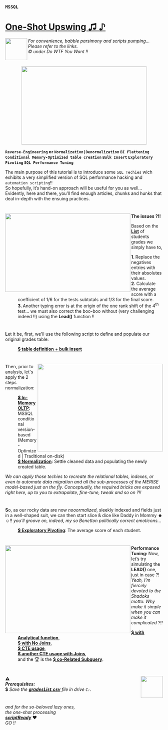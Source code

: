 ### `MSSQL`  
# [One-Shot Upswing ♫ ♪](https://medium.com/@makramjandar/sql-server-one-shot-upswing-148496935cb4)  

<img align="left" width="70" height="70" src="https://i.gyazo.com/5c4540d073c48de2e9dbbbd85f1e9cc7.gif">  

*For convenience, babble parsimony and scripts pumping...*  
*Please refer to the links.*  
*© under Do WTF You Want !!*
# []()

<p align="center">
<img align="center" width="400" height="250" src="https://cdn-images-1.medium.com/max/800/1*9gen4BbBrZTW-ehrrOZ11Q.png">
</p>

__`Reverse-Engineering` or `Normalization|Denormalization` `BI Flattening`  `Conditional Memory-Optimized table creation` `Bulk Insert` `Exploratory Pivoting` `SQL Performance Tuning`__

The main purpose of this tutorial is to introduce some `SQL Techies` wich exhibits a very simplified version of SQL performance hacking and `automation scripting`!!  
So hopefully, it’s hand-on approach will be useful for you as well… Evidently, here and there, you’ll find enough articles, chunks and hunks that deal in-depth with the ensuing practices.

# []()

<img align="left" width="400" height="250" src="https://cdn-images-1.medium.com/max/800/1*242FubZV1QpxMVG5Y0p4Jw.png">
<dl>
  <p><b>The issues ?!! </b></p>
  <p>Based on the <a href="https://gist.github.com/makramjandar/6bbd4c7eb82e39c0a51c2484ec626f49#file-oneshotupswing-gradeslist-csv"><b>List</b></a> of students grades we simply have to,</p>
  <dd><b>1. </b>Replace the negatives entries with their absolutes values.</dd>
  <dd><b>2. </b>Calculate the average score with a coefficient of 1/6 for the tests subtotals and 1/3 for the final score.</dd>
  <dd><b>3. </b>Another typing error is at the origin of the one rank shift of the 4<sup>th</sup> test… we must also correct the boo-boo without (very challenging indeed !!) using the <b>Lead()</b> function !!</dd>
</dl>

# []()

<dl>
  <p><b>L</b>et it be, first, we'll use the following script to define and populate our original grades table:</p>
  <dd><a href="https://gist.github.com/makramjandar/0f3ebf828b67ba5e182d8dcbfa8d9911#file-oneshotupswing-bulkinsert-sql"><b>$ table definition</b> + <b>bulk insert</b></a></dd>
</dl>

# []()

<img align="right" width="400" height="280" src="https://cdn-images-1.medium.com/max/800/1*EnENdgJg80Dl_lllMZLIyA.png">
<dl>
  <p><b>T</b>hen, prior to analysis, let's apply the 2 steps normalization:</p>
  <dd><a href="https://gist.github.com/makramjandar/cb95c3d8e258576ca7783c4e4c71629a#file-oneshotupswing-tablescreation-sql"><b>$ In-Memory OLTP</b></a>: MSSQL conditional version-based (Memory-Optimized | Traditional on-disk)</dd>
  <dd><a href="https://gist.github.com/makramjandar/4a1c56f26472bccea9f1efefe759d829#file-oneshotupswing-normalization-sql"><b>$ Normalization</b></a>: Settle cleaned data and populating the newly created table.</dd>
</dl>
  <p><em>We can apply those techies to recreate the relational tables, indexes, or even to automate data migration and all the sub-processes of the MERISE model-based just on the fly. Conceptually, the required bricks are exposed right here, up to you to extrapolate, fine-tune, tweak and so on ?!!</em></p>

# []()

<dl>
  <p><b>S</b>o, as our rocky data are now <em>nooormalized</em>, sleekly indexed and fields just in a well-shaped suit, we can then start slice & dice like Daddy in Mommy <b>☻ ☺</b>!! <em>you’ll groove on, indeed, my so Benetton politically correct emoticons…</em></p>
  <dd><a href="https://gist.github.com/makramjandar/175ee9bc6fa632edf869b395307e5f58#file-oneshotupswing-exploratorypivoting-sql"><b>$ Exploratory Pivoting</b></a>: The average score of each student.</dd>
</dl>

# []()

<img align="left" width="400" height="280" src="https://cdn-images-1.medium.com/max/800/1*xXjr9rN80o4BV5otPYDbMQ.gif">
<dl>
  <p><b>Performance Tuning: </b>Now, let’s try simulating the <b>LEAD()</b> one, just in case ?! <em>Yeah, I’m fiercely devoted to the Shadoks motto: Why make it simple when you can make it complicated ?!!</em></p>
  <dd><a href="https://gist.github.com/makramjandar/8936fc8b39cae35544f89e70b53ff9f8#file-oneshotupswing-analyticalfunction-sql"><b>$ with Analytical function</b></a>,</dd>
  <dd><a href="https://gist.github.com/makramjandar/ca87c3dc4e6b94d21e3e5b48b9c705ad#file-oneshotupswing-nojoins-sql"><b>$ with No Joins</b></a>,</dd>
  <dd><a href="https://gist.github.com/makramjandar/18359a2d9a68dd6179bdd5afc0cbd43c#file-oneshotupswing-cteusage-sql"><b>$ CTE usage</b></a>,</dd>
  <dd><a href="https://gist.github.com/makramjandar/ee9949b919e349ba240da3ed88ff7048#file-oneshotupswing-cteusagewithjoins-sql"><b>$ another CTE usage with Joins</b></a>,</dd>
  <dd>and the 🏆 is the <a href="https://gist.github.com/makramjandar/24d3eea44f6857336e78229c4580c525#file-oneshotupswing-corelatedsubquery-sql"><b>$ co-Related Subquery</b></a>.</dd>

# []()

<img align="right" width="70" height="70" src="https://i.gyazo.com/5c4540d073c48de2e9dbbbd85f1e9cc7.gif">  
 
⚠  
<b><em>Prerequisites:</em></b>  
__$__ *Save the __[gradesList.csv](https://gist.github.com/makramjandar/6bbd4c7eb82e39c0a51c2484ec626f49)__
file in drive `C:`.*
# []()

*and for the so-beloved lazy ones,*  
*the one-shot processing*  
*__[scriptReady](https://gist.github.com/makramjandar/81e737251b35fdecdc2d7b8e67567508)__* ❤️  
*GO !!*
